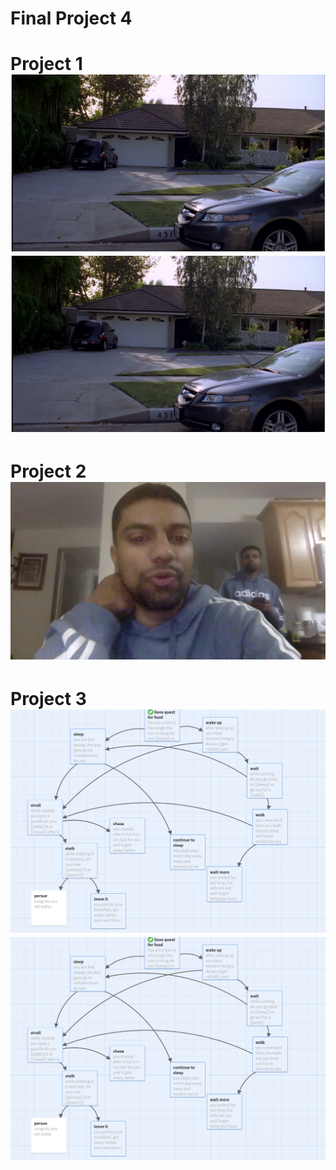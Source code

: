 # Final Project 4
<body>
<h1>Project 1
<img src="ss1.jpeg"><a href="https://asaiyed4097.github.io/flarfpoetry/"><img src="ss1.jpeg"></a>
<h1>Project 2
<body><img src="ss2.jpeg"></body>
<h1>Project 3
<body><img src="ss3.jpeg"><a href=http://twinery.org/2/#!/stories/b6024795-5211-4efc-9ff6-33a67bb0be40/play"><img src="ss3.jpeg"></a></body>

